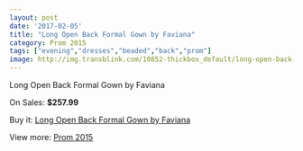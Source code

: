 ```yaml
---
layout: post
date: '2017-02-05'
title: "Long Open Back Formal Gown by Faviana"
category: Prom 2015
tags: ["evening","dresses","beaded","back","prom"]
image: http://img.transblink.com/10852-thickbox_default/long-open-back-formal-gown-by-faviana.jpg
---
```

Long Open Back Formal Gown by Faviana

On Sales: **$257.99**
<a href="https://www.transblink.com/en/prom-2015/3527-long-open-back-formal-gown-by-faviana.html"><amp-img layout="responsive" width="600" height="600" src="//img.transblink.com/10852-thickbox_default/long-open-back-formal-gown-by-faviana.jpg" alt="Long Open Back Formal Gown by Faviana 0" /></a>
<a href="https://www.transblink.com/en/prom-2015/3527-long-open-back-formal-gown-by-faviana.html"><amp-img layout="responsive" width="600" height="600" src="//img.transblink.com/10853-thickbox_default/long-open-back-formal-gown-by-faviana.jpg" alt="Long Open Back Formal Gown by Faviana 1" /></a>

Buy it: [Long Open Back Formal Gown by Faviana](https://www.transblink.com/en/prom-2015/3527-long-open-back-formal-gown-by-faviana.html "Long Open Back Formal Gown by Faviana")

View more: [Prom 2015](https://www.transblink.com/en/10-prom-2015 "Prom 2015")